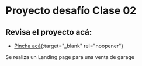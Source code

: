 # Proyecto desafío Clase 02

## Revisa el proyecto acá: 

- [Pincha acá](https://javierfdb.github.io/desafio_02_LP_CSS/){:target="_blank" rel="noopener"}

Se realiza un Landing page para una venta de garage